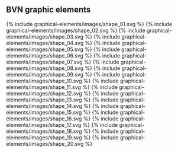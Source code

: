<section id="graphical-elements-graphics">
</section>

## BVN graphic elements

<div class="graphic-elements-container">
{% include graphical-elements/images/shape_01.svg %}
{% include graphical-elements/images/shape_02.svg %}
{% include graphical-elements/images/shape_03.svg %}
{% include graphical-elements/images/shape_04.svg %}
{% include graphical-elements/images/shape_05.svg %}
{% include graphical-elements/images/shape_06.svg %}
{% include graphical-elements/images/shape_07.svg %}
{% include graphical-elements/images/shape_08.svg %}
{% include graphical-elements/images/shape_09.svg %}
{% include graphical-elements/images/shape_10.svg %}
{% include graphical-elements/images/shape_11.svg %}
{% include graphical-elements/images/shape_12.svg %}
{% include graphical-elements/images/shape_13.svg %}
{% include graphical-elements/images/shape_14.svg %}
{% include graphical-elements/images/shape_15.svg %}
{% include graphical-elements/images/shape_16.svg %}
{% include graphical-elements/images/shape_17.svg %}
{% include graphical-elements/images/shape_18.svg %}
{% include graphical-elements/images/shape_19.svg %}
{% include graphical-elements/images/shape_20.svg %}
</div>